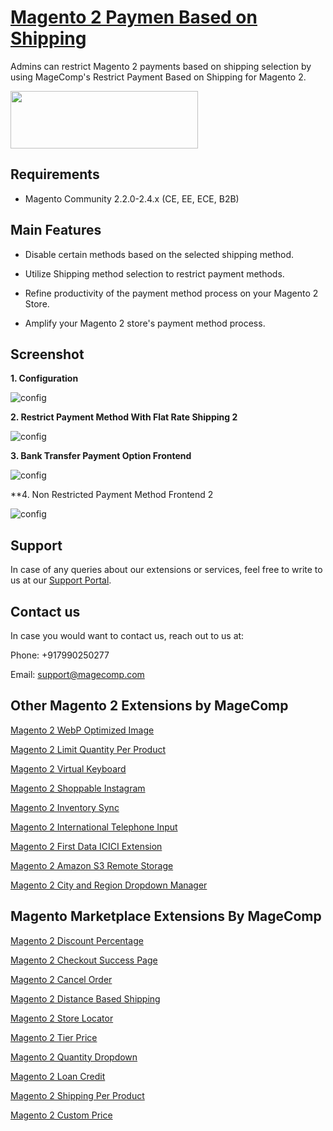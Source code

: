 # [Magento 2 Paymen Based on Shipping](https://magecomp.com/magento-2-restrict-payment-based-on-shipping.html)

Admins can restrict Magento 2 payments based on shipping selection by using MageComp's Restrict Payment Based on Shipping for Magento 2.

<a href="https://magecomp.com/magento-2-restrict-payment-based-on-shipping.html"><img width="300" height="92" src="https://magecomp.com/media/button.webp"></a>

## Requirements
* Magento Community 2.2.0-2.4.x (CE, EE, ECE, B2B)

## Main Features

* Disable certain methods based on the selected shipping method.

* Utilize Shipping method selection to restrict payment methods.

* Refine productivity of the payment method process on your Magento 2 Store.

* Amplify your Magento 2 store's payment method process.

## Screenshot

**1. Configuration**

![config](https://magecomp.com/media/catalog/product/cache/19b10369fecc27f1a40729d1b5b60dea/1/_/1.configuration_9.webp)

**2. Restrict Payment Method With Flat Rate Shipping 2**

![config](https://magecomp.com/media/catalog/product/cache/19b10369fecc27f1a40729d1b5b60dea/2/_/2.restrict_payment_method_with_flat_rate_shipping_2_.webp)

**3. Bank Transfer Payment Option Frontend**

![config](https://magecomp.com/media/catalog/product/cache/525af3b28c011fb51d5e39040f088842/3/_/3.bank_transfer_payment_option_frontend.webp)

**4. Non Restricted Payment Method Frontend 2

![config](https://magecomp.com/media/catalog/product/cache/19b10369fecc27f1a40729d1b5b60dea/4/_/4.non_restricted_payment_method_frontend_2.webp)

## Support

In case of any queries about our extensions or services, feel free to write to us at our [Support Portal](https://magecomp.com/support/).

## Contact us

In case you would want to contact us, reach out to us at:

Phone: +917990250277

Email: [support@magecomp.com](mailto:support@magecomp.com)

## Other Magento 2 Extensions by MageComp

[Magento 2 WebP Optimized Image](https://magecomp.com/magento-2-webp-optimized-image.html)

[Magento 2 Limit Quantity Per Product](https://magecomp.com/magento-2-limit-quantity-per-product.html)

[Magento 2 Virtual Keyboard](https://magecomp.com/magento-2-virtual-keyboard.html)

[Magento 2 Shoppable Instagram](https://magecomp.com/magento-2-shoppable-instagram.html)

[Magento 2 Inventory Sync](https://magecomp.com/magento-2-inventory-sync-from-api.html)

[Magento 2 International Telephone Input](https://magecomp.com/magento-2-international-telephone-input.html)

[Magento 2 First Data ICICI Extension](https://magecomp.com/magento-2-first-data-icici.html)

[Magento 2 Amazon S3 Remote Storage](https://magecomp.com/magento-2-amazon-s3-remote-storage.html)

[Magento 2 City and Region Dropdown Manager](https://magecomp.com/magento-2-city-and-region-dropdown-manager.html)

## Magento Marketplace Extensions By MageComp

[Magento 2 Discount Percentage](https://marketplace.magento.com/magecomp-magento-2-discount-percentage.html)

[Magento 2 Checkout Success Page](https://marketplace.magento.com/magecomp-magento-2-checkout-success-page.html)

[Magento 2 Cancel Order](https://marketplace.magento.com/magecomp-magento-2-cancel-order.html)

[Magento 2 Distance Based Shipping](https://marketplace.magento.com/magecomp-magento-2-distance-based-shipping.html)

[Magento 2 Store Locator](https://marketplace.magento.com/magecomp-magento-2-store-locator.html)

[Magento 2 Tier Price](https://marketplace.magento.com/magecomp-module-tierprice.html)

[Magento 2 Quantity Dropdown](https://marketplace.magento.com/magecomp-magento-2-quantity-qropdown.html)

[Magento 2 Loan Credit](https://marketplace.magento.com/magecomp-magento-2-loan-credit.html)

[Magento 2 Shipping Per Product](https://marketplace.magento.com/magecomp-magento-2-shipping-per-product.html)

[Magento 2 Custom Price](https://marketplace.magento.com/magecomp-magento-2-custom-price.html)
